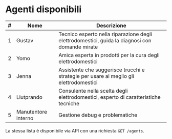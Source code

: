 # Agenti disponibili

| # | Nome | Descrizione |
|---|------|-------------|
| 1 | Gustav | Tecnico esperto nella riparazione degli elettrodomestici, guida la diagnosi con domande mirate |
| 2 | Yomo | Amica esperta in prodotti per la cura degli elettrodomestici |
| 3 | Jenna | Assistente che suggerisce trucchi e strategie per usare al meglio gli elettrodomestici |
| 4 | Liutprando | Consulente nella scelta degli elettrodomestici, esperto di caratteristiche tecniche |
| 5 | Manutentore interno | Gestione debug e problematiche |

La stessa lista è disponibile via API con una richiesta `GET /agents`.
